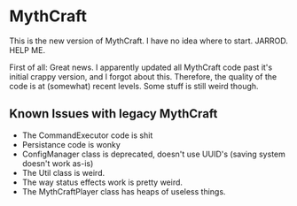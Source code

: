 # MythCraft #

This is the new version of MythCraft. I have no idea where to start. JARROD. HELP ME.

First of all: Great news. I apparently updated all MythCraft code past it's initial crappy version, and I forgot about this. Therefore, the quality of the code is at (somewhat) recent levels. Some stuff is still weird though.

## Known Issues with legacy MythCraft ##

* The CommandExecutor code is shit
* Persistance code is wonky
* ConfigManager class is deprecated, doesn't use UUID's (saving system doesn't work as-is)
* The Util class is weird.
* The way status effects work is pretty weird.
* The MythCraftPlayer class has heaps of useless things.
